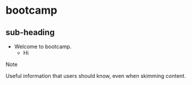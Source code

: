 # bootcamp

## sub-heading
- Welcome to bootcamp.
  - Hi 


> [!NOTE]
> Useful information that users should know, even when skimming content.